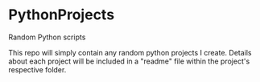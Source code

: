 # PythonProjects
Random Python scripts

This repo will simply contain any random python projects I create. Details about each project will be included in a "readme" file within the project's respective folder.
